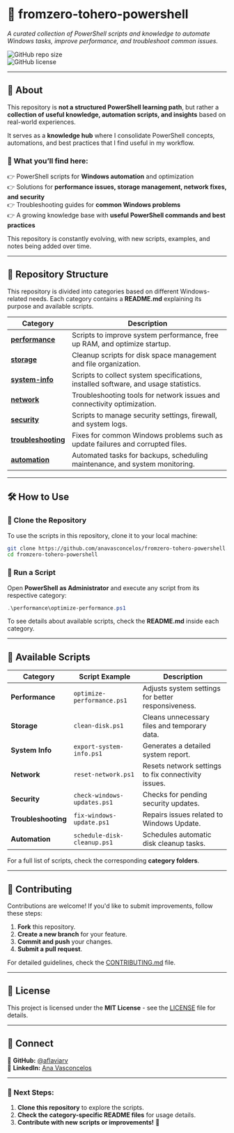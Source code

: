 # 🚀 fromzero-tohero-powershell  

*A curated collection of PowerShell scripts and knowledge to automate Windows tasks, improve performance, and troubleshoot common issues.*  

![GitHub repo size](https://img.shields.io/github/repo-size/aflaviarv/fromzero-tohero-powershell)  
![GitHub license](https://img.shields.io/github/license/aflaviarv/fromzero-tohero-powershell)  

---

## 📌 About  
This repository is **not a structured PowerShell learning path**, but rather a **collection of useful knowledge, automation scripts, and insights** based on real-world experiences.  

It serves as a **knowledge hub** where I consolidate PowerShell concepts, automations, and best practices that I find useful in my workflow.  

### 🔹 What you’ll find here:  
👉 PowerShell scripts for **Windows automation** and optimization  
👉 Solutions for **performance issues, storage management, network fixes, and security**  
👉 Troubleshooting guides for **common Windows problems**  
👉 A growing knowledge base with **useful PowerShell commands and best practices**  

This repository is constantly evolving, with new scripts, examples, and notes being added over time.  

---

## 📂 Repository Structure  

This repository is divided into categories based on different Windows-related needs. Each category contains a **README.md** explaining its purpose and available scripts.  

| Category              | Description |
|----------------------|-------------|
| **[performance](performance/README.md)** | Scripts to improve system performance, free up RAM, and optimize startup. |
| **[storage](storage/README.md)** | Cleanup scripts for disk space management and file organization. |
| **[system-info](system-info/README.md)** | Scripts to collect system specifications, installed software, and usage statistics. |
| **[network](network/README.md)** | Troubleshooting tools for network issues and connectivity optimization. |
| **[security](security/README.md)** | Scripts to manage security settings, firewall, and system logs. |
| **[troubleshooting](troubleshooting/README.md)** | Fixes for common Windows problems such as update failures and corrupted files. |
| **[automation](automation/README.md)** | Automated tasks for backups, scheduling maintenance, and system monitoring. |

---

## 🛠 How to Use  

### 🔹 Clone the Repository  
To use the scripts in this repository, clone it to your local machine:  

```sh
git clone https://github.com/anavasconcelos/fromzero-tohero-powershell.git
cd fromzero-tohero-powershell
```

### 🔹 Run a Script  
Open **PowerShell as Administrator** and execute any script from its respective category:  

```powershell
.\performance\optimize-performance.ps1
```

To see details about available scripts, check the **README.md** inside each category.

---

## 🚀 Available Scripts  

| Category              | Script Example               | Description |
|----------------------|----------------------------|-------------|
| **Performance** | `optimize-performance.ps1` | Adjusts system settings for better responsiveness. |
| **Storage** | `clean-disk.ps1` | Cleans unnecessary files and temporary data. |
| **System Info** | `export-system-info.ps1` | Generates a detailed system report. |
| **Network** | `reset-network.ps1` | Resets network settings to fix connectivity issues. |
| **Security** | `check-windows-updates.ps1` | Checks for pending security updates. |
| **Troubleshooting** | `fix-windows-update.ps1` | Repairs issues related to Windows Update. |
| **Automation** | `schedule-disk-cleanup.ps1` | Schedules automatic disk cleanup tasks. |

For a full list of scripts, check the corresponding **category folders**.

---

## 🤝 Contributing  
Contributions are welcome! If you'd like to submit improvements, follow these steps:  

1. **Fork** this repository.  
2. **Create a new branch** for your feature.  
3. **Commit and push** your changes.  
4. **Submit a pull request**.  

For detailed guidelines, check the [CONTRIBUTING.md](CONTRIBUTING.md) file.  

---

## 🐜 License  
This project is licensed under the **MIT License** - see the [LICENSE](LICENSE) file for details.  

---

## 💛 Connect  
🔗 **GitHub:** [@aflaviarv](https://github.com/aflaviarv)  
🔗 **LinkedIn:** [Ana Vasconcelos](https://linkedin.com/in/aflavia-rv)  

---

### 📌 Next Steps:  
1. **Clone this repository** to explore the scripts.  
2. **Check the category-specific README files** for usage details.  
3. **Contribute with new scripts or improvements!** 🚀  